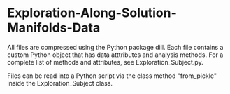 # Exploration-Along-Solution-Manifolds-Data
All files are compressed using the Python package dill. Each file contains a custom Python object that has data atttributes and analysis methods. For a complete list of methods and attributes, see Exploration_Subject.py.

Files can be read into a Python script via the class method "from_pickle" inside the Exploration_Subject class.
